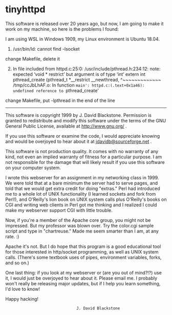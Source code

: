 # tinyhttpd

This software is released over 20 years ago, but now, I am going to make it work on my machine, so here is the problems I found:

I am using WSL in Windows 1909, my Linux environment is Ubuntu 18.04.

1. /usr/bin/ld: cannot find -lsocket 

change Makefile, delete it

2. In file included from httpd.c:25:0:
/usr/include/pthread.h:234:12: note: expected ‘void * restrict’ but argument is of type ‘int’
 extern int pthread_create (pthread_t *__restrict __newthread,
            ^~~~~~~~~~~~~~
/tmp/ccJbLhAF.o: In function `main':
httpd.c:(.text+0x1a46): undefined reference to `pthread_create'

change Makefile, put -lpthread in the end of the line

----------------------------------------------------------------------------

  This software is copyright 1999 by J. David Blackstone.  Permission
is granted to redistribute and modify this software under the terms of
the GNU General Public License, available at http://www.gnu.org/ .

  If you use this software or examine the code, I would appreciate
knowing and would be overjoyed to hear about it at
jdavidb@sourceforge.net .

  This software is not production quality.  It comes with no warranty
of any kind, not even an implied warranty of fitness for a particular
purpose.  I am not responsible for the damage that will likely result
if you use this software on your computer system.

  I wrote this webserver for an assignment in my networking class in
1999.  We were told that at a bare minimum the server had to serve
pages, and told that we would get extra credit for doing "extras."
Perl had introduced me to a whole lot of UNIX functionality (I learned
sockets and fork from Perl!), and O'Reilly's lion book on UNIX system
calls plus O'Reilly's books on CGI and writing web clients in Perl got
me thinking and I realized I could make my webserver support CGI with
little trouble.

  Now, if you're a member of the Apache core group, you might not be
impressed.  But my professor was blown over.  Try the color.cgi sample
script and type in "chartreuse."  Made me seem smarter than I am, at
any rate. :)

  Apache it's not.  But I do hope that this program is a good
educational tool for those interested in http/socket programming, as
well as UNIX system calls.  (There's some textbook uses of pipes,
environment variables, forks, and so on.)

  One last thing: if you look at my webserver or (are you out of
mind?!?) use it, I would just be overjoyed to hear about it.  Please
email me.  I probably won't really be releasing major updates, but if
I help you learn something, I'd love to know!

  Happy hacking!

                                   J. David Blackstone
